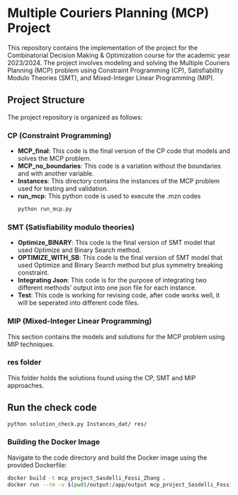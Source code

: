 # Multiple Couriers Planning (MCP) Project

This repository contains the implementation of the project for the Combinatorial Decision Making & Optimization course for the academic year 2023/2024. The project involves modeling and solving the Multiple Couriers Planning (MCP) problem using Constraint Programming (CP), Satisfiability Modulo Theories (SMT), and Mixed-Integer Linear Programming (MIP).

## Project Structure

The project repository is organized as follows:

### CP (Constraint Programming)

- **MCP_final**: This code is the final version of the CP code that models and solves the MCP problem.
- **MCP_no_boundaries**: This code is a variation without the boundaries and with another variable.
- **Instances**: This directory contains the instances of the MCP problem used for testing and validation.
- **run_mcp**: This python code is used to execute the .mzn codes
    ```bash
    python run_mcp.py
    ```

### SMT (Satisfiability modulo theories)

- **Optimize_BINARY**: This code is the final version of SMT model that used Optimize and Binary Search method.
- **OPTIMIZE_WITH_SB**: This code is the final version of SMT model that used Optimize and Binary Search method but plus symmetry breaking constraint.
- **Integrating Json**: This code is for the purpose of integrating two different methods' output into one json file for each instance.
- **Test**: This code is working for revising code, after code works well, it will be seperated into different code files.


### MIP (Mixed-Integer Linear Programming)

This section contains the models and solutions for the MCP problem using MIP techniques.

### res folder

This folder holds the solutions found using the CP, SMT and MIP approaches.

## Run the check code

```bash
python solution_check.py Instances_dat/ res/
```

### Building the Docker Image

Navigate to the code directory and build the Docker image using the provided Dockerfile:

```sh
docker build -t mcp_project_Sasdelli_Fossi_Zhang .
docker run --rm -v $(pwd)/output:/app/output mcp_project_Sasdelli_Fossi_Zhang
